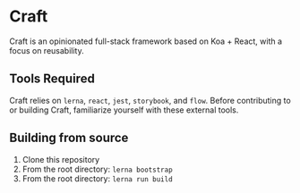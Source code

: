 # Craft
Craft is an opinionated full-stack framework based on Koa + React, with a focus on reusability.

## Tools Required
Craft relies on `lerna`, `react`, `jest`, `storybook`, and `flow`. 
Before contributing to or building Craft, familiarize yourself with these external tools.

## Building from source
1. Clone this repository
2. From the root directory: `lerna bootstrap`
3. From the root directory: `lerna run build`